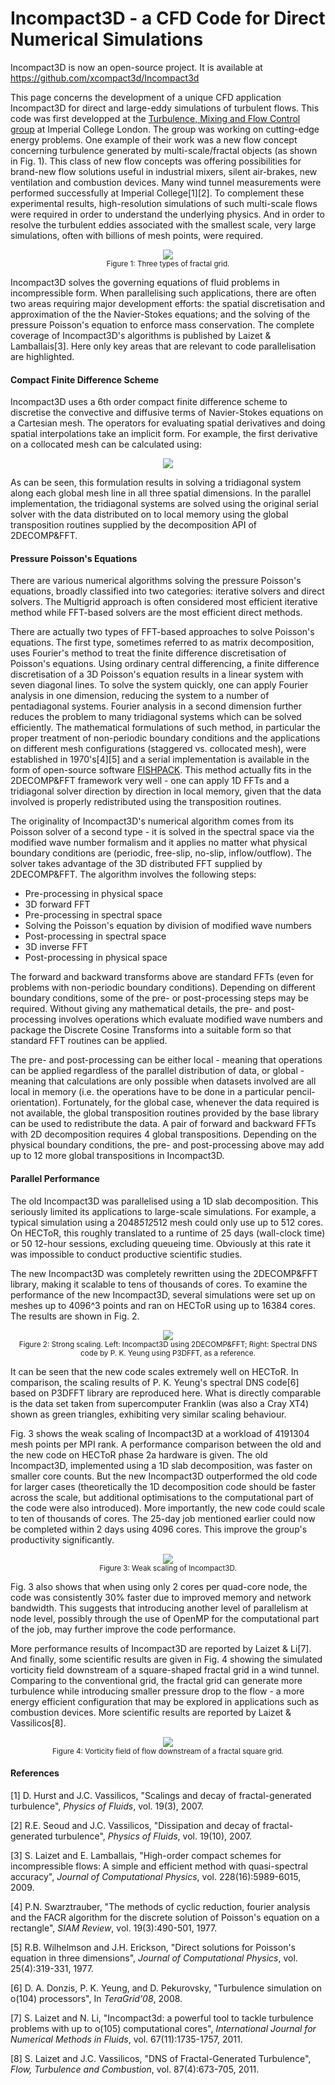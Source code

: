 # Incompact3D - a CFD Code for Direct Numerical Simulations

Incompact3D is now an open-source project. It is available at https://github.com/xcompact3d/Incompact3d

This page concerns the development of a unique CFD application Incompact3D for direct and large-eddy simulations of turbulent flows. This code was first developped at the [Turbulence, Mixing and Flow Control group](http://www.imperial.ac.uk/tmfc) at Imperial College London. The group was working on cutting-edge energy problems. One example of their work was a new flow concept concerning turbulence generated by multi-scale/fractal objects (as shown in Fig. 1). This class of new flow concepts was offering possibilities for brand-new flow solutions useful in industrial mixers, silent air-brakes, new ventilation and combustion devices. Many wind tunnel measurements were performed successfully at Imperial College[1][2]. To complement these experimental results, high-resolution simulations of such multi-scale flows were required in order to understand the underlying physics. And in order to resolve the turbulent eddies associated with the smallest scale, very large simulations, often with billions of mesh points, were required.

<p align="center">
  <img src="images/fractal-grids.png"><br>
  <span style="font-size:smaller;">Figure 1: Three types of fractal grid.</span>
</p>

Incompact3D solves the governing equations of fluid problems in incompressible form. When parallelising such applications, there are often two areas requiring major development efforts: the spatial discretisation and approximation of the the Navier-Stokes equations; and the solving of the pressure Poisson's equation to enforce mass conservation. The complete coverage of Incompact3D's algorithms is published by Laizet & Lamballais[3]. Here only key areas that are relevant to code parallelisation are highlighted.

#### Compact Finite Difference Scheme

Incompact3D uses a 6th order compact finite difference scheme to discretise the convective and diffusive terms of Navier-Stokes equations on a Cartesian mesh. The operators for evaluating spatial derivatives and doing spatial interpolations take an implicit form. For example, the first derivative on a collocated mesh can be calculated using:

<p align="center">
  <img src="images/compact.png"><br>
</p>

As can be seen, this formulation results in solving a tridiagonal system along each global mesh line in all three spatial dimensions. In the parallel implementation, the tridiagonal systems are solved using the original serial solver with the data distributed on to local memory using the global transposition routines supplied by the decomposition API of 2DECOMP&FFT.

#### Pressure Poisson's Equations

There are various numerical algorithms solving the pressure Poisson's equations, broadly classified into two categories: iterative solvers and direct solvers. The Multigrid approach is often considered most efficient iterative method while FFT-based solvers are the most efficient direct methods.

There are actually two types of FFT-based approaches to solve Poisson's equations. The first type, sometimes referred to as matrix decomposition, uses Fourier's method to treat the finite difference discretisation of Poisson's equations. Using ordinary central differencing, a finite difference discretisation of a 3D Poisson's equation results in a linear system with seven diagonal lines. To solve the system quickly, one can apply Fourier analysis in one dimension, reducing the system to a number of pentadiagonal systems. Fourier analysis in a second dimension further reduces the problem to many tridiagonal systems which can be solved efficiently. The mathematical formulations of such method, in particular the proper treatment of non-periodic boundary conditions and the applications on different mesh configurations (staggered vs. collocated mesh), were established in 1970's[4][5] and a serial implementation is available in the form of open-source software [FISHPACK](http://www.netlib.org/fishpack). This method actually fits in the 2DECOMP&FFT framework very well - one can apply 1D FFTs and a tridiagonal solver direction by direction in local memory, given that the data involved is properly redistributed using the transposition routines.

The originality of Incompact3D's numerical algorithm comes from its Poisson solver of a second type - it is solved in the spectral space via the modified wave number formalism and it applies no matter what physical boundary conditions are (periodic, free-slip, no-slip, inflow/outflow). The solver takes advantage of the 3D distributed FFT supplied by 2DECOMP&FFT. The algorithm involves the following steps:

- Pre-processing in physical space
- 3D forward FFT
- Pre-processing in spectral space
- Solving the Poisson's equation by division of modified wave numbers
- Post-processing in spectral space
- 3D inverse FFT
- Post-processing in physical space

The forward and backward transforms above are standard FFTs (even for problems with non-periodic boundary conditions). Depending on different boundary conditions, some of the pre- or post-processing steps may be required. Without giving any mathematical details, the pre- and post-processing involves operations which evaluate modified wave numbers and package the Discrete Cosine Transforms into a suitable form so that standard FFT routines can be applied.

The pre- and post-processing can be either local - meaning that operations can be applied regardless of the parallel distribution of data, or global - meaning that calculations are only possible when datasets involved are all local in memory (i.e. the operations have to be done in a particular pencil-orientation). Fortunately, for the global case, whenever the data required is not available, the global transposition routines provided by the base library can be used to redistribute the data. A pair of forward and backward FFTs with 2D decomposition requires 4 global transpositions. Depending on the physical boundary conditions, the pre- and post-processing above may add up to 12 more global transpositions in Incompact3D.

#### Parallel Performance

The old Incompact3D was parallelised using a 1D slab decomposition. This seriously limited its applications to large-scale simulations. For example, a typical simulation using a 2048*512*512 mesh could only use up to 512 cores. On HECToR, this roughly translated to a runtime of 25 days (wall-clock time) or 50 12-hour sessions, excluding queueing time. Obviously at this rate it was impossible to conduct productive scientific studies.

The new Incompact3D was completely rewritten using the 2DECOMP&FFT library, making it scalable to tens of thousands of cores. To examine the performance of the new Incompact3D, several simulations were set up on meshes up to 4096^3 points and ran on HECToR using up to 16384 cores. The results are shown in Fig. 2.

<p align="center">
  <img src="images/incompact3d-strong.png"><br>
  <span style="font-size:smaller;">Figure 2: Strong scaling. Left: Incompact3D using 2DECOMP&FFT; Right: Spectral DNS code by P. K. Yeung using P3DFFT, as a reference.</span>
</p>

It can be seen that the new code scales extremely well on HECToR. In comparison, the scaling results of P. K. Yeung's spectral DNS code[6] based on P3DFFT library are reproduced here. What is directly comparable is the data set taken from supercomputer Franklin (was also a Cray XT4) shown as green triangles, exhibiting very similar scaling behaviour.

Fig. 3 shows the weak scaling of Incompact3D at a workload of 4191304 mesh points per MPI rank. A performance comparison between the old and the new code on HECToR phase 2a hardware is given. The old Incompact3D, implemented using a 1D slab decomposition, was faster on smaller core counts. But the new Incompact3D outperformed the old code for larger cases (theoretically the 1D decomposition code should be faster across the scale, but additional optimisations to the computational part of the code were also introduced). More importantly, the new code could scale to ten of thousands of cores. The 25-day job mentioned earlier could now be completed within 2 days using 4096 cores. This improve the group's productivity significantly.

<p align="center">
  <img src="images/incompact3d-weak.png"><br>
  <span style="font-size:smaller;">Figure 3: Weak scaling of Incompact3D.
</span>
</p>

Fig. 3 also shows that when using only 2 cores per quad-core node, the code was consistently 30% faster due to improved memory and network bandwidth. This suggests that introducing another level of parallelism at node level, possibly through the use of OpenMP for the computational part of the job, may further improve the code performance.

More performance results of Incompact3D are reported by Laizet & Li[7]. And finally, some scientific results are given in Fig. 4 showing the simulated vorticity field downstream of a square-shaped fractal grid in a wind tunnel. Comparing to the conventional grid, the fractal grid can generate more turbulence while introducing smaller pressure drop to the flow - a more energy efficient configuration that may be explored in applications such as combustion devices. More scientific results are reported by Laizet & Vassilicos[8].

<p align="center">
  <img src="images/vort-fractal.png"><br>
  <span style="font-size:smaller;">Figure 4: Vorticity field of flow downstream of a fractal square grid.
</span>
</p>

#### References

[1] D. Hurst and J.C. Vassilicos, "Scalings and decay of fractal-generated turbulence", *Physics of Fluids*, vol. 19(3), 2007.

[2] R.E. Seoud and J.C. Vassilicos, "Dissipation and decay of fractal-generated turbulence", *Physics of Fluids*, vol. 19(10), 2007.

[3] S. Laizet and E. Lamballais, "High-order compact schemes for incompressible flows: A simple and efficient method with quasi-spectral accuracy", *Journal of Computational Physics*, vol. 228(16):5989-6015, 2009.

[4] P.N. Swarztrauber, "The methods of cyclic reduction, fourier analysis and the FACR algorithm for the discrete solution of Poisson's equation on a rectangle", *SIAM Review*, vol. 19(3):490-501, 1977.

[5] R.B. Wilhelmson and J.H. Erickson, "Direct solutions for Poisson's equation in three dimensions", *Journal of Computational Physics*, vol. 25(4):319-331, 1977.

[6] D. A. Donzis, P. K. Yeung, and D. Pekurovsky, "Turbulence simulation on o(104) processors", In *TeraGrid'08*, 2008.

[7] S. Laizet and N. Li, "Incompact3d: a powerful tool to tackle turbulence problems with up to o(105) computational cores", *International Journal for Numerical Methods in Fluids*, vol. 67(11):1735-1757, 2011.

[8] S. Laizet and J.C. Vassilicos, "DNS of Fractal-Generated Turbulence", *Flow, Turbulence and Combustion*, vol. 87(4):673-705, 2011.